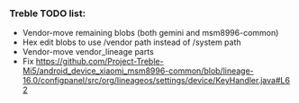 ### Treble TODO list:

- Vendor-move remaining blobs (both gemini and msm8996-common)
- Hex edit blobs to use /vendor path instead of /system path
- Vendor-move vendor_lineage parts
- Fix https://github.com/Project-Treble-Mi5/android_device_xiaomi_msm8996-common/blob/lineage-16.0/configpanel/src/org/lineageos/settings/device/KeyHandler.java#L62
